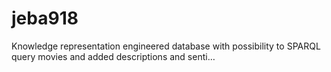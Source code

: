 # jeba918
Knowledge representation engineered database with possibility to SPARQL query movies and added descriptions and senti…
